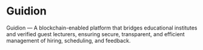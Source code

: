 # Guidion
Guidion — A blockchain-enabled platform that bridges educational institutes and verified guest lecturers, ensuring secure, transparent, and efficient management of hiring, scheduling, and feedback.
